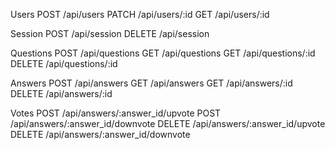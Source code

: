 Users
POST /api/users
PATCH /api/users/:id
GET /api/users/:id

Session
POST /api/session
DELETE /api/session

Questions
POST /api/questions
GET /api/questions
GET /api/questions/:id
DELETE /api/questions/:id

Answers
POST /api/answers
GET /api/answers
GET /api/answers/:id
DELETE /api/answers/:id

Votes
POST /api/answers/:answer_id/upvote
POST /api/answers/:answer_id/downvote
DELETE /api/answers/:answer_id/upvote
DELETE /api/answers/:answer_id/downvote
